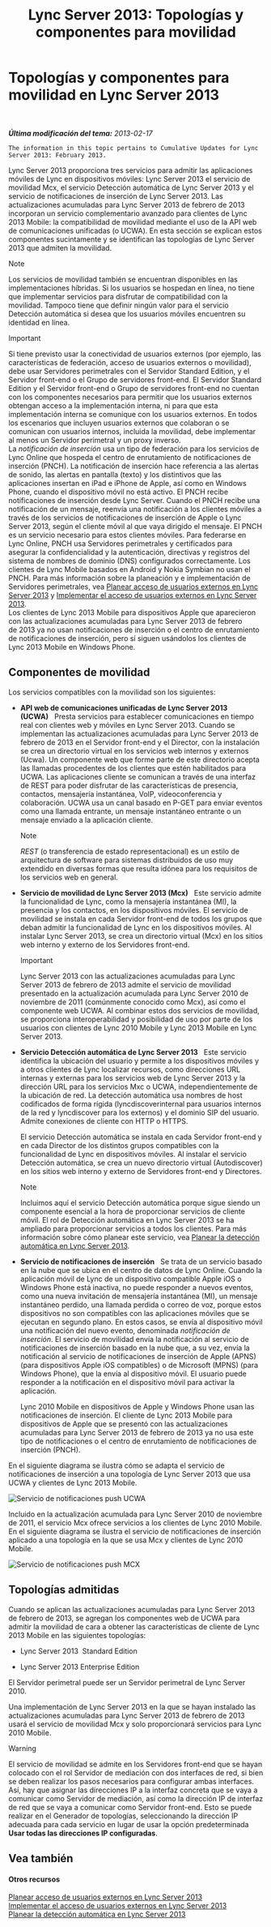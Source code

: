 ﻿---
title: 'Lync Server 2013: Topologías y componentes para movilidad'
TOCTitle: Topologías y componentes para movilidad
ms:assetid: be3cae7a-095d-4785-91ba-6fac99eba92a
ms:mtpsurl: https://technet.microsoft.com/es-es/library/Hh690037(v=OCS.15)
ms:contentKeyID: 48276531
ms.date: 01/07/2017
mtps_version: v=OCS.15
ms.translationtype: HT
---

# Topologías y componentes para movilidad en Lync Server 2013

 

_**Última modificación del tema:** 2013-02-17_

    The information in this topic pertains to Cumulative Updates for Lync Server 2013: February 2013.

Lync Server 2013 proporciona tres servicios para admitir las aplicaciones móviles de Lync en dispositivos móviles: Lync Server 2013 el servicio de movilidad Mcx, el servicio Detección automática de Lync Server 2013 y el servicio de notificaciones de inserción de Lync Server 2013. Las actualizaciones acumuladas para Lync Server 2013 de febrero de 2013 incorporan un servicio complementario avanzado para clientes de Lync 2013 Mobile: la compatibilidad de movilidad mediante el uso de la API web de comunicaciones unificadas (o UCWA). En esta sección se explican estos componentes sucintamente y se identifican las topologías de Lync Server 2013 que admiten la movilidad.


> [!NOTE]
> Los servicios de movilidad también se encuentran disponibles en las implementaciones híbridas. Si los usuarios se hospedan en línea, no tiene que implementar servicios para disfrutar de compatibilidad con la movilidad. Tampoco tiene que definir ningún valor para el servicio Detección automática si desea que los usuarios móviles encuentren su identidad en línea.



> [!IMPORTANT]  
> Si tiene previsto usar la conectividad de usuarios externos (por ejemplo, las características de federación, acceso de usuarios externos o movilidad), debe usar Servidores perimetrales con el Servidor Standard Edition, y el Servidor front-end o el Grupo de servidores front-end. El Servidor Standard Edition y el Servidor front-end o Grupo de servidores front-end no cuentan con los componentes necesarios para permitir que los usuarios externos obtengan acceso a la implementación interna, ni para que esta implementación interna se comunique con los usuarios externos. En todos los escenarios que incluyen usuarios externos que colaboran o se comunican con usuarios internos, incluida la movilidad, debe implementar al menos un Servidor perimetral y un proxy inverso.<br />
> La <em>notificación de inserción</em> usa un tipo de federación para los servicios de Lync Online que hospeda el centro de enrutamiento de notificaciones de inserción (PNCH). La notificación de inserción hace referencia a las alertas de sonido, las alertas en pantalla (texto) y los distintivos que las aplicaciones insertan en iPad e iPhone de Apple, así como en Windows Phone, cuando el dispositivo móvil no está activo. El PNCH recibe notificaciones de inserción desde Lync Server. Cuando el PNCH recibe una notificación de un mensaje, reenvía una notificación a los clientes móviles a través de los servicios de notificaciones de inserción de Apple o Lync Server 2013, según el cliente móvil al que vaya dirigido el mensaje. El PNCH es un servicio necesario para estos clientes móviles. Para federarse en Lync Online, PNCH usa Servidores perimetrales y certificados para asegurar la confidencialidad y la autenticación, directivas y registros del sistema de nombres de dominio (DNS) configurados correctamente. Los clientes de Lync Mobile basados en Android y Nokia Symbian no usan el PNCH. Para más información sobre la planeación y e implementación de Servidores perimetrales, vea <a href="lync-server-2013-planning-for-external-user-access.md">Planear acceso de usuarios externos en Lync Server 2013</a> y <a href="lync-server-2013-deploying-external-user-access.md">Implementar el acceso de usuarios externos en Lync Server 2013</a>.<br />
> Los clientes de Lync 2013 Mobile para dispositivos Apple que aparecieron con las actualizaciones acumuladas para Lync Server 2013 de febrero de 2013 ya no usan notificaciones de inserción o el centro de enrutamiento de notificaciones de inserción, pero sí siguen usándolos los clientes de Lync 2013 Mobile en Windows Phone.


## Componentes de movilidad

Los servicios compatibles con la movilidad son los siguientes:

  - **API web de comunicaciones unificadas de Lync Server 2013 (UCWA)**   Presta servicios para establecer comunicaciones en tiempo real con clientes web y móviles en Lync Server 2013. Cuando se implementan las actualizaciones acumuladas para Lync Server 2013 de febrero de 2013 en el Servidor front-end y el Director, con la instalación se crea un directorio virtual en los servicios web internos y externos (Ucwa). Un componente web que forme parte de este directorio acepta las llamadas procedentes de los clientes que estén habilitados para UCWA. Las aplicaciones cliente se comunican a través de una interfaz de REST para poder disfrutar de las características de presencia, contactos, mensajería instantánea, VoIP, videoconferencia y colaboración. UCWA usa un canal basado en P-GET para enviar eventos como una llamada entrante, un mensaje instantáneo entrante o un mensaje enviado a la aplicación cliente.
    

    > [!NOTE]
    > <EM>REST</EM> (o transferencia de estado representacional) es un estilo de arquitectura de software para sistemas distribuidos de uso muy extendido en diversas formas que resulta idónea para los requisitos de los servicios web en general.



  - **Servicio de movilidad de Lync Server 2013 (Mcx)**   Este servicio admite la funcionalidad de Lync, como la mensajería instantánea (MI), la presencia y los contactos, en los dispositivos móviles. El servicio de movilidad se instala en cada Servidor front-end de todos los grupos que deban admitir la funcionalidad de Lync en los dispositivos móviles. Al instalar Lync Server 2013, se crea un directorio virtual (Mcx) en los sitios web interno y externo de los Servidores front-end.
    
    > [!IMPORTANT]  
    > Lync Server 2013 con las actualizaciones acumuladas para Lync Server 2013 de febrero de 2013 admite el servicio de movilidad presentado en la actualización acumulada para Lync Server 2010 de noviembre de 2011 (comúnmente conocido como Mcx), así como el componente web UCWA. Al combinar estos dos servicios de movilidad, se proporciona interoperabilidad y posibilidad de uso por parte de los usuarios con clientes de Lync 2010 Mobile y Lync 2013 Mobile en Lync Server 2013.
    


  - **Servicio Detección automática de Lync Server 2013**   Este servicio identifica la ubicación del usuario y permite a los dispositivos móviles y a otros clientes de Lync localizar recursos, como direcciones URL internas y externas para los servicios web de Lync Server 2013 y la dirección URL para los servicios Mxc o UCWA, independientemente de la ubicación de red. La detección automática usa nombres de host codificados de forma rígida (lyncdiscoverinternal para usuarios internos de la red y lyncdiscover para los externos) y el dominio SIP del usuario. Admite conexiones de cliente con HTTP o HTTPS.
    
    El servicio Detección automática se instala en cada Servidor front-end y en cada Director de los distintos grupos compatibles con la funcionalidad de Lync en dispositivos móviles. Al instalar el servicio Detección automática, se crea un nuevo directorio virtual (Autodiscover) en los sitios web interno y externo de Servidores front-end y Directores.
    

    > [!NOTE]
    > Incluimos aquí el servicio Detección automática porque sigue siendo un componente esencial a la hora de proporcionar servicios de cliente móvil. El rol de Detección automática en Lync Server 2013 se ha ampliado para proporcionar servicios a todos los clientes. Para más información sobre cómo planear este servicio, vea <A href="lync-server-2013-planning-for-autodiscover.md">Planear la detección automática en Lync Server 2013</A>.



  - **Servicio de notificaciones de inserción**   Se trata de un servicio basado en la nube que se ubica en el centro de datos de Lync Online. Cuando la aplicación móvil de Lync de un dispositivo compatible Apple iOS o Windows Phone está inactiva, no puede responder a nuevos eventos, como una nueva invitación de mensajería instantánea (MI), un mensaje instantáneo perdido, una llamada perdida o correo de voz, porque estos dispositivos no son compatibles con las aplicaciones móviles que se ejecutan en segundo plano. En estos casos, se envía al dispositivo móvil una notificación del nuevo evento, denominada *notificación de inserción*. El servicio de movilidad envía la notificación al servicio de notificaciones de inserción basado en la nube que, a su vez, envía la notificación al servicio de notificaciones de inserción de Apple (APNS) (para dispositivos Apple iOS compatibles) o de Microsoft (MPNS) (para Windows Phone), que la envía al dispositivo móvil. El usuario puede responder a la notificación en el dispositivo móvil para activar la aplicación.
    
    Lync 2010 Mobile en dispositivos de Apple y Windows Phone usan las notificaciones de inserción. El cliente de Lync 2013 Mobile para dispositivos de Apple que se presentó con las actualizaciones acumuladas para Lync Server 2013 de febrero de 2013 ya no usa este tipo de notificaciones o el centro de enrutamiento de notificaciones de inserción (PNCH).

En el siguiente diagrama se ilustra cómo se adapta el servicio de notificaciones de inserción a una topología de Lync Server 2013 que usa UCWA y clientes de Lync 2013 Mobile.

![Servicio de notificaciones push UCWA](images/Hh690037.166d60fd-ff71-4ffe-9f66-3c8bbde0b5ae(OCS.15).jpg "Servicio de notificaciones push UCWA")

Incluido en la actualización acumulada para Lync Server 2010 de noviembre de 2011, el servicio Mcx ofrece servicios a los clientes de Lync 2010 Mobile. En el siguiente diagrama se ilustra el servicio de notificaciones de inserción aplicado a una topología en la que se usa Mcx y clientes de Lync 2010 Mobile.

![Servicio de notificaciones push MCX](images/Hh690037.3081634e-60e7-4348-b24e-bbbf05a90f5f(OCS.15).jpg "Servicio de notificaciones push MCX")

## Topologías admitidas

Cuando se aplican las actualizaciones acumuladas para Lync Server 2013 de febrero de 2013, se agregan los componentes web de UCWA para admitir la movilidad de cara a obtener las características de cliente de Lync 2013 Mobile en las siguientes topologías:

  - Lync Server 2013  Standard Edition

  - Lync Server 2013 Enterprise Edition

El Servidor perimetral puede ser un Servidor perimetral de Lync Server 2010.

Una implementación de Lync Server 2013 en la que se hayan instalado las actualizaciones acumuladas para Lync Server 2013 de febrero de 2013 usará el servicio de movilidad Mcx y solo proporcionará servicios para Lync 2010 Mobile.

> [!WARNING]  
> El servicio de movilidad se admite en los Servidores front-end que se hayan colocado con el rol Servidor de mediación con dos interfaces de red, si bien se deben realizar los pasos necesarios para configurar ambas interfaces. Así, hay que asignar las direcciones IP a la interfaz concreta que se vaya a comunicar como Servidor de mediación, así como la dirección IP de interfaz de red que se vaya a comunicar como Servidor front-end. Esto se puede realizar en el Generador de topologías, seleccionando la dirección IP adecuada para cada servicio en lugar de usar la opción predeterminada <strong>Usar todas las direcciones IP configuradas</strong>.



## Vea también

#### Otros recursos

[Planear acceso de usuarios externos en Lync Server 2013](lync-server-2013-planning-for-external-user-access.md)  
[Implementar el acceso de usuarios externos en Lync Server 2013](lync-server-2013-deploying-external-user-access.md)  
[Planear la detección automática en Lync Server 2013](lync-server-2013-planning-for-autodiscover.md)

